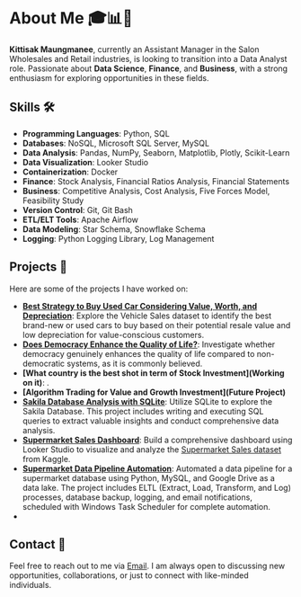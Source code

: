 # About Me 🎓📊💼

**Kittisak Maungmanee**, currently an Assistant Manager in the Salon Wholesales and Retail industries, is looking to transition into a Data Analyst role. Passionate about **Data Science**, **Finance**, and **Business**, with a strong enthusiasm for exploring opportunities in these fields.

## Skills 🛠️

- **Programming Languages**: Python, SQL
- **Databases**: NoSQL, Microsoft SQL Server, MySQL
- **Data Analysis**: Pandas, NumPy, Seaborn, Matplotlib, Plotly, Scikit-Learn
- **Data Visualization**: Looker Studio
- **Containerization**: Docker
- **Finance**: Stock Analysis, Financial Ratios Analysis, Financial Statements
- **Business**: Competitive Analysis, Cost Analysis, Five Forces Model, Feasibility Study
- **Version Control**: Git, Git Bash
- **ETL/ELT Tools**: Apache Airflow
- **Data Modeling**: Star Schema, Snowflake Schema
- **Logging**: Python Logging Library, Log Management
## Projects 🚀

Here are some of the projects I have worked on:

- **[Best Strategy to Buy Used Car Considering Value, Worth, and Depreciation](https://github.com/Kittisak-M/Best-Strategy-to-Buy-Used-Car-Considering-Value-Worth-and-Deprecation)**: Explore the Vehicle Sales dataset to identify the best brand-new or used cars to buy based on their potential resale value and low depreciation for value-conscious customers.
- **[Does Democracy Enhance the Quality of Life?](https://github.com/Kittisak-M/Does-democracy-enhance-the-quality-of-life--)**: Investigate whether democracy genuinely enhances the quality of life compared to non-democratic systems, as it is commonly believed.
- **[What country is the best shot in term of Stock Investment](Working on it)**: .
- **[Algorithm Trading for Value and Growth Investment](Future Project)**
- **[Sakila Database Analysis with SQLite](https://github.com/Kittisak-M/Sakila-Database-Analysis-with-SQLite)**: Utilize SQLite to explore the Sakila Database. This project includes writing and executing SQL queries to extract valuable insights and conduct comprehensive data analysis.
- **[Supermarket Sales Dashboard](https://lookerstudio.google.com/s/lgnDUznW0qM)**: Build a comprehensive dashboard using Looker Studio to visualize and analyze the [Supermarket Sales dataset](https://www.kaggle.com/datasets/aungpyaeap/supermarket-sales) from Kaggle.
- **[Supermarket Data Pipeline Automation](https://github.com/Kittisak-M/Supermarket_ELTL)**: Automated a data pipeline for a supermarket database using Python, MySQL, and Google Drive as a data lake. The project includes ELTL (Extract, Load, Transform, and Log) processes, database backup, logging, and email notifications, scheduled with Windows Task Scheduler for complete automation.
- 
## Contact 📧

Feel free to reach out to me via [Email](mailto:kittisak.maungmanee@gmail.com). I am always open to discussing new opportunities, collaborations, or just to connect with like-minded individuals.





